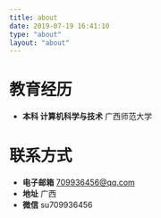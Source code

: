 ```yaml
---
title: about
date: 2019-07-19 16:41:10
type: "about"
layout: "about"
---
```



# 教育经历
* <b>本科 计算机科学与技术</b>
广西师范大学


# 联系方式
* <b>电子邮箱</b>
709936456@qq.com
* <b>地址</b>
广西
* <b>微信</b>
su709936456
